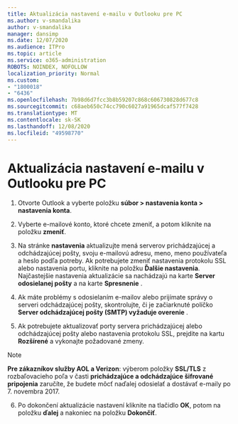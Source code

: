 ```yaml
---
title: Aktualizácia nastavení e-mailu v Outlooku pre PC
ms.author: v-smandalika
author: v-smandalika
manager: dansimp
ms.date: 12/07/2020
ms.audience: ITPro
ms.topic: article
ms.service: o365-administration
ROBOTS: NOINDEX, NOFOLLOW
localization_priority: Normal
ms.custom:
- "1800018"
- "6436"
ms.openlocfilehash: 7b98d6d7fcc3b8b59207c868c606730828d677c8
ms.sourcegitcommit: c68aeb650c74cc790c6027a91965dcaf577f7428
ms.translationtype: MT
ms.contentlocale: sk-SK
ms.lasthandoff: 12/08/2020
ms.locfileid: "49598770"
---
```

# <a name="how-to-update-email-settings-in-outlook-for-pc"></a>Aktualizácia nastavení e-mailu v Outlooku pre PC

1. Otvorte Outlook a vyberte položku **súbor > nastavenia konta > nastavenia konta**.

2. Vyberte e-mailové konto, ktoré chcete zmeniť, a potom kliknite na položku **zmeniť**. 

3. Na stránke **nastavenia** aktualizujte mená serverov prichádzajúcej a odchádzajúcej pošty, svoju e-mailovú adresu, meno, meno používateľa a heslo podľa potreby. Ak potrebujete zmeniť nastavenia protokolu SSL alebo nastavenia portu, kliknite na položku **Ďalšie nastavenia**. Najčastejšie nastavenia aktualizácie sa nachádzajú na karte **Server odosielanej pošty** a na karte **Spresnenie** .

4. Ak máte problémy s odosielaním e-mailov alebo prijímate správy o serveri odchádzajúcej pošty, skontrolujte, či je začiarknuté políčko **Server odchádzajúcej pošty (SMTP) vyžaduje overenie** .

5. Ak potrebujete aktualizovať porty servera prichádzajúcej alebo odchádzajúcej pošty alebo nastavenia protokolu SSL, prejdite na kartu **Rozšírené** a vykonajte požadované zmeny.

> [!NOTE]
> **Pre zákazníkov služby AOL a Verizon**: výberom položky **SSL/TLS** z rozbaľovacieho poľa v časti **prichádzajúce a odchádzajúce šifrované pripojenia** zaručíte, že budete môcť naďalej odosielať a dostávať e-maily po 7. novembra 2017.

6. Po dokončení aktualizácie nastavení kliknite na tlačidlo **OK**, potom na položku **ďalej** a nakoniec na položku **Dokončiť**.


